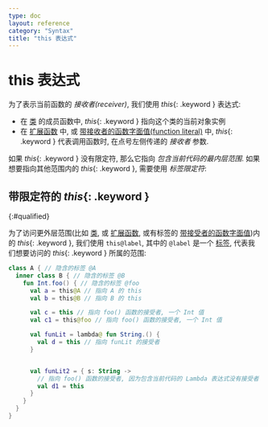 ```yaml
---
type: doc
layout: reference
category: "Syntax"
title: "this 表达式"
---
```


# this 表达式

为了表示当前函数的 _接收者(receiver)_, 我们使用 *this*{: .keyword } 表达式:

* 在 [类](classes.html#inheritance) 的成员函数中, *this*{: .keyword } 指向这个类的当前对象实例
* 在 [扩展函数](extensions.html) 中, 或 [带接收者的函数字面值(function literal)](lambdas.html#function-literals-with-receiver) 中,
*this*{: .keyword } 代表调用函数时, 在点号左侧传递的 _接收者_ 参数.

如果 *this*{: .keyword } 没有限定符, 那么它指向 _包含当前代码的最内层范围_. 如果想要指向其他范围内的 *this*{: .keyword }, 需要使用 _标签限定符_:

## 带限定符的 *this*{: .keyword }
{:#qualified}

为了访问更外层范围(比如 [类](classes.html), 或 [扩展函数](extensions.html),
或有标签的 [带接受者的函数字面值](lambdas.html#function-literals-with-receiver))内的 *this*{: .keyword }, 我们使用 `this@label`, 其中的 `@label` 是一个 [标签](returns.html), 代表我们想要访问的 *this*{: .keyword } 所属的范围:

``` kotlin
class A { // 隐含的标签 @A
  inner class B { // 隐含的标签 @B
    fun Int.foo() { // 隐含的标签 @foo
      val a = this@A // 指向 A 的 this
      val b = this@B // 指向 B 的 this

      val c = this // 指向 foo() 函数的接受者, 一个 Int 值
      val c1 = this@foo // 指向 foo() 函数的接受者, 一个 Int 值

      val funLit = lambda@ fun String.() {
        val d = this // 指向 funLit 的接受者
      }


      val funLit2 = { s: String ->
        // 指向 foo() 函数的接受者, 因为包含当前代码的 Lambda 表达式没有接受者
        val d1 = this
      }
    }
  }
}
```

